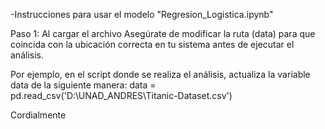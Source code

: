 -Instrucciones para usar el modelo "Regresion_Logistica.ipynb"

Paso 1: Al cargar el archivo Asegúrate de modificar la ruta (data) para que coincida con la ubicación correcta en tu sistema antes de ejecutar el análisis.

Por ejemplo, en el script donde se realiza el análisis, actualiza la variable data de la siguiente manera: data = pd.read_csv('D:\\UNAD_ANDRES\\Titanic-Dataset.csv')


Cordialmente
